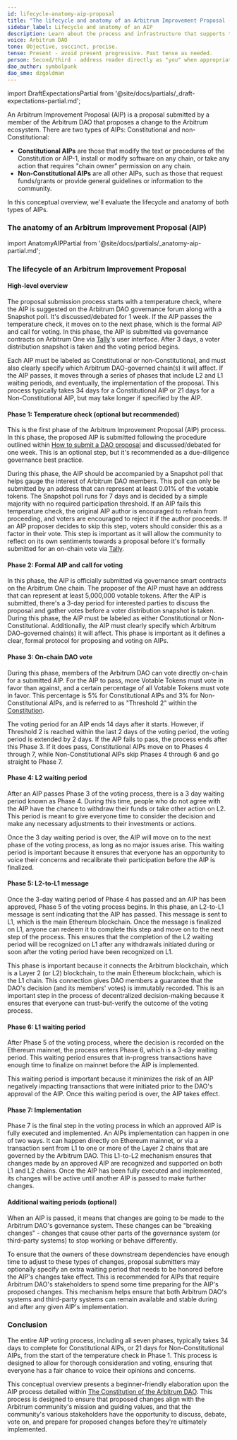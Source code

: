```yaml
---
id: lifecycle-anatomy-aip-proposal
title: "The lifecycle and anatomy of an Arbitrum Improvement Proposal (AIP)"
sidebar_label: Lifecycle and anatomy of an AIP
description: Learn about the process and infrastructure that supports the Arbitrum Improvement Proposal (AIP) protocol, as defined in the Constitution of the Arbitrum DAO.
voice: Arbitrum DAO
tone: Objective, succinct, precise.
tense: Present - avoid present progressive. Past tense as needed.
person: Second/third - address reader directly as "you" when appropriate, refer to the DAO as the DAO, not as "we".
dao_author: symbolpunk
dao_sme: dzgoldman
---
```


import DraftExpectationsPartial from '@site/docs/partials/_draft-expectations-partial.md'; 

<DraftExpectationsPartial />

An <a data-quicklook-from="arbitrum-improvement-proposal-aip">Arbitrum Improvement Proposal (AIP)</a> is a proposal submitted by a member of the Arbitrum DAO that proposes a change to the Arbitrum ecosystem. There are two types of AIPs: <a data-quicklook-from="constitutional-aip">Constitutional</a> and <a data-quicklook-from="nonconstitutional-aip">non-Constitutional</a>:

- **Constitutional AIPs** are those that modify the text or procedures of the Constitution or AIP-1, install or modify software on any chain, or take any action that requires "chain owner" permission on any chain. 
- **Non-Constitutional AIPs** are all other AIPs, such as those that request funds/grants or provide general guidelines or information to the community.

In this conceptual overview, we'll evaluate the lifecycle and anatomy of both types of AIPs.


### The anatomy of an Arbitrum Improvement Proposal (AIP)

import AnatomyAIPPartial from '@site/docs/partials/_anatomy-aip-partial.md'; 

<AnatomyAIPPartial />


### The lifecycle of an Arbitrum Improvement Proposal

#### High-level overview

The proposal submission process starts with a temperature check, where the AIP is suggested on the Arbitrum DAO governance forum along with a Snapshot poll. It's discussed/debated for 1 week. If the AIP passes the temperature check, it moves on to the next phase, which is the formal AIP and call for voting. In this phase, the AIP is submitted via governance contracts on Arbitrum One via [Tally](https://tally.xyz/gov/arbitrum)'s user interface. After 3 days, a voter distribution snapshot is taken and the voting period begins.

Each AIP must be labeled as Constitutional or non-Constitutional, and must also clearly specify which Arbitrum DAO-governed chain(s) it will affect. If the AIP passes, it moves through a series of phases that include L2 and L1 waiting periods, and eventually, the implementation of the proposal. This process typically takes 34 days for a Constitutional AIP or 21 days for a Non-Constitutional AIP, but may take longer if specified by the AIP.


#### Phase 1: Temperature check (optional but recommended)

This is the first phase of the Arbitrum Improvement Proposal (AIP) process. In this phase, the proposed AIP is submitted following the procedure outlined within [How to submit a DAO proposal](../how-tos/create-submit-dao-proposal) and discussed/debated for one week. This is an optional step, but it's recommended as a due-diligence governance best practice.

During this phase, the AIP should be accompanied by a Snapshot poll that helps gauge the interest of Arbitrum DAO members. This poll can only be submitted by an address that can represent at least 0.01% of the votable tokens. The Snapshot poll runs for 7 days and is decided by a simple majority with no required participation threshold. If an AIP fails this temperature check, the original AIP author is encouraged to refrain from proceeding, and voters are encouraged to reject it if the author proceeds. If an AIP proposer decides to skip this step, voters should consider this as a factor in their vote. This step is important as it will allow the community to reflect on its own sentiments towards a proposal before it's formally submitted for an on-chain vote via [Tally](https://tally.xyz/gov/arbitrum).


#### Phase 2: Formal AIP and call for voting

In this phase, the AIP is officially submitted via governance smart contracts on the Arbitrum One chain. The proposer of the AIP must have an address that can represent at least 5,000,000 votable tokens. After the AIP is submitted, there's a 3-day period for interested parties to discuss the proposal and gather votes before a voter distribution snapshot is taken. During this phase, the AIP must be labeled as either <a data-quicklook-from='constitutional-aip'>Constitutional</a> or <a data-quicklook-from='nonconstitutional-aip'>Non-Constitutional</a>. Additionally, the AIP must clearly specify which Arbitrum DAO-governed chain(s) it will affect. This phase is important as it defines a clear, formal protocol for proposing and voting on AIPs.


#### Phase 3: On-chain DAO vote

During this phase, members of the Arbitrum DAO can vote directly on-chain for a submitted AIP. For the AIP to pass, more Votable Tokens must vote in favor than against, and a certain percentage of all Votable Tokens must vote in favor. This percentage is 5% for Constitutional AIPs and 3% for Non-Constitutional AIPs, and is referred to as "Threshold 2" within the [Constitution](../dao-constitution.md).

The voting period for an AIP ends 14 days after it starts. However, if Threshold 2 is reached within the last 2 days of the voting period, the voting period is extended by 2 days. If the AIP fails to pass, the process ends after this Phase 3. If it does pass, Constitutional AIPs move on to Phases 4 through 7, while Non-Constitutional AIPs skip Phases 4 through 6 and go straight to Phase 7.

#### Phase 4: L2 waiting period

After an AIP passes Phase 3 of the voting process, there is a 3 day waiting period known as Phase 4. During this time, people who do not agree with the AIP have the chance to withdraw their funds or take other action on L2. This period is meant to give everyone time to consider the decision and make any necessary adjustments to their investments or actions.

Once the 3 day waiting period is over, the AIP will move on to the next phase of the voting process, as long as no major issues arise. This waiting period is important because it ensures that everyone has an opportunity to voice their concerns and recalibrate their participation before the AIP is finalized.

#### Phase 5: L2-to-L1 message

Once the 3-day waiting period of Phase 4 has passed and an AIP has been approved, Phase 5 of the voting process begins. In this phase, an L2-to-L1 message is sent indicating that the AIP has passed. This message is sent to L1, which is the main Ethereum blockchain. Once the message is finalized on L1, anyone can redeem it to complete this step and move on to the next step of the process. This ensures that the completion of the L2 waiting period will be recognized on L1 after any withdrawals initiated during or soon after the voting period have been recognized on L1.

This phase is important because it connects the Arbitrum blockchain, which is a Layer 2 (or L2) blockchain, to the main Ethereum blockchain, which is the L1 chain. This connection gives DAO members a guarantee that the DAO's decision (and its members' votes) is immutably recorded. This is an important step in the process of decentralized decision-making because it ensures that everyone can trust-but-verify the outcome of the voting process.

#### Phase 6: L1 waiting period

After Phase 5 of the voting process, where the decision is recorded on the Ethereum mainnet, the process enters Phase 6, which is a 3-day waiting period. This waiting period ensures that in-progress transactions have enough time to finalize on mainnet before the AIP is implemented.

This waiting period is important because it minimizes the risk of an AIP negatively impacting transactions that were initiated prior to the DAO's approval of the AIP. Once this waiting period is over, the AIP takes effect.


#### Phase 7: Implementation

Phase 7 is the final step in the voting process in which an approved AIP is fully executed and implemented. An AIPs implementation can happen in one of two ways. It can happen directly on Ethereum mainnet, or via a transaction sent from L1 to one or more of the Layer 2 chains that are governed by the Arbitrum DAO. This L1-to-L2 mechanism ensures that changes made by an approved AIP are recognized and supported on both L1 and L2 chains. Once the AIP has been fully executed and implemented, its changes will be active until another AIP is passed to make further changes.


#### Additional waiting periods (optional)

When an AIP is passed, it means that changes are going to be made to the Arbitrum DAO's governance system. These changes can be "breaking changes" - changes that cause other parts of the governance system (or third-party systems) to stop working or behave differently. 

To ensure that the owners of these downstream dependencies have enough time to adjust to these types of changes, proposal submitters may optionally specify an extra waiting period that needs to be honored before the AIP's changes take effect. This is recommended for AIPs that require Arbitrum DAO's stakeholders to spend some time preparing for the AIP's proposed changes. This mechanism helps ensure that both Arbitrum DAO's systems and third-party systems can remain available and stable during and after any given AIP's implementation.

### Conclusion

The entire AIP voting process, including all seven phases, typically takes 34 days to complete for Constitutional AIPs, or 21 days for Non-Constitutional AIPs, from the start of the temperature check in Phase 1. This process is designed to allow for thorough consideration and voting, ensuring that everyone has a fair chance to voice their opinions and concerns.

This conceptual overview presents a beginner-friendly elaboration upon the AIP process detailed within [The Constitution of the Arbitrum DAO](../dao-constitution.md). This process is designed to ensure that proposed changes align with the Arbitrum community's mission and guiding values, and that the community's various stakeholders have the opportunity to discuss, debate, vote on, and prepare for proposed changes before they're ultimately implemented.